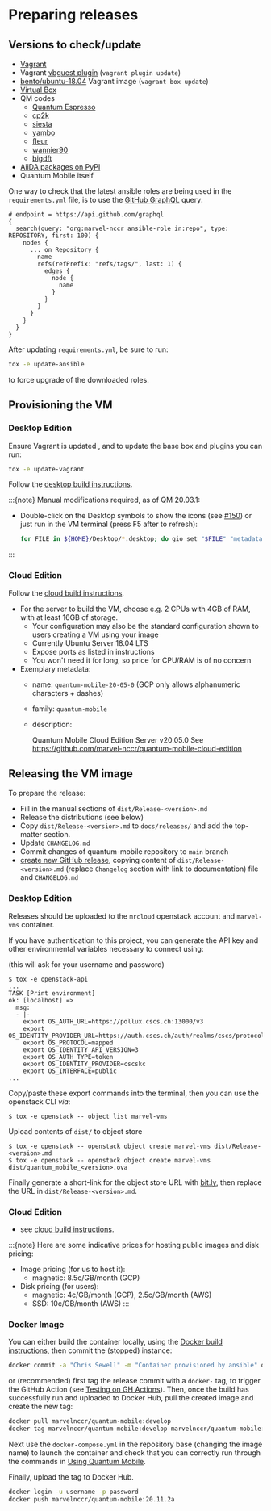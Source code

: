 # Preparing releases

## Versions to check/update

* [Vagrant](https://www.vagrantup.com/downloads.html)
* Vagrant [vbguest plugin](https://github.com/dotless-de/vagrant-vbguest) (`vagrant plugin update`)
* [bento/ubuntu-18.04](https://app.vagrantup.com/bento/boxes/ubuntu-18.04) Vagrant image (`vagrant box update`)
* [Virtual Box](https://www.virtualbox.org/wiki/Downloads)
* QM codes
  * [Quantum Espresso](https://gitlab.com/QEF/q-e/tags)
  * [cp2k](https://github.com/cp2k/cp2k/releases)
  * [siesta](https://gitlab.com/siesta-project/siesta/-/releases)
  * [yambo](https://github.com/yambo-code/yambo/wiki/Releases-(tar.gz-format))
  * [fleur](https://www.flapw.de/master/downloads/)
  * [wannier90](https://github.com/wannier-developers/wannier90/releases)
  * [bigdft](https://gitlab.com/l_sim/bigdft-suite/-/releases)
* [AiiDA packages on PyPI](https://pypi.org/search/?q=aiida&o=-created)
* Quantum Mobile itself

One way to check that the latest ansible roles are being used in the `requirements.yml` file,
is to use the [GitHub GraphQL](https://developer.github.com/v4/) query:

```
# endpoint = https://api.github.com/graphql
{
  search(query: "org:marvel-nccr ansible-role in:repo", type: REPOSITORY, first: 100) {
    nodes {
      ... on Repository {
        name
        refs(refPrefix: "refs/tags/", last: 1) {
          edges {
            node {
              name
            }
          }
        }
      }
    }
  }
}
```

After updating `requirements.yml`, be sure to run:

```bash
tox -e update-ansible
```

to force upgrade of the downloaded roles.

## Provisioning the VM

### Desktop Edition

Ensure Vagrant is updated , and to update the base box and plugins you can run:

```bash
tox -e update-vagrant
```

Follow the [desktop build instructions](../developers/build-vagrant.md).

:::{note}
Manual modifications required, as of QM 20.03.1:

* Double-click on the Desktop symbols to show the icons (see [#150](https://github.com/marvel-nccr/quantum-mobile/issues/150)) or just run in the VM terminal (press F5 after to refresh):

  ```bash
  for FILE in ${HOME}/Desktop/*.desktop; do gio set "$FILE" "metadata::trusted" yes; done
  ```

:::

### Cloud Edition

Follow the [cloud build instructions](../developers/build-cloud.md).

* For the server to build the VM, choose e.g. 2 CPUs with 4GB of RAM, with at least 16GB of storage.
  * Your configuration may also be the standard configuration shown to users creating a VM using your image
  * Currently Ubuntu Server 18.04 LTS
  * Expose ports as listed in instructions
  * You won't need it for long, so price for CPU/RAM is of no concern
* Exemplary metadata:
  * name: `quantum-mobile-20-05-0`  (GCP only allows alphanumeric characters + dashes)
  * family: `quantum-mobile`
  * description:

      Quantum Mobile Cloud Edition Server v20.05.0
      See https://github.com/marvel-nccr/quantum-mobile-cloud-edition

## Releasing the VM image

To prepare the release:

* Fill in the manual sections of `dist/Release-<version>.md`
* Release the distributions (see below)
* Copy `dist/Release-<version>.md` to `docs/releases/` and add the top-matter section.
* Update `CHANGELOG.md`
* Commit changes of quantum-mobile repository to `main` branch
* [create new GitHub release](https://github.com/marvel-nccr/quantum-mobile/releases/new), copying content of `dist/Release-<version>.md` (replace `Changelog` section with link to documentation) file and `CHANGELOG.md`

### Desktop Edition

Releases should be uploaded to the `mrcloud` openstack account and `marvel-vms` container.

If you have authentication to this project, you can generate the API key and other environmental variables necessary to connect using:

(this will ask for your username and password)
```console
$ tox -e openstack-api
...
TASK [Print environment]
ok: [localhost] =>
  msg:
  - |-
    export OS_AUTH_URL=https://pollux.cscs.ch:13000/v3
    export OS_IDENTITY_PROVIDER_URL=https://auth.cscs.ch/auth/realms/cscs/protocol/saml/
    export OS_PROTOCOL=mapped
    export OS_IDENTITY_API_VERSION=3
    export OS_AUTH_TYPE=token
    export OS_IDENTITY_PROVIDER=cscskc
    export OS_INTERFACE=public
...
```

Copy/paste these export commands into the terminal, then you can use the openstack CLI *via*:

```console
$ tox -e openstack -- object list marvel-vms
```

Upload contents of `dist/` to object store
  
```console
$ tox -e openstack -- openstack object create marvel-vms dist/Release-<version>.md
$ tox -e openstack -- openstack object create marvel-vms dist/quantum_mobile_<version>.ova
```

Finally generate a short-link for the object store URL with [bit.ly](https://bitly.com/),
then replace the URL in `dist/Release-<version>.md`.

### Cloud Edition

* see [cloud build instructions](../developers/build-cloud.md).

:::{note}
Here are some indicative prices for hosting public images and disk pricing:

* Image pricing (for us to host it):
  * magnetic: 8.5c/GB/month (GCP)
* Disk pricing (for users):
  * magnetic: 4c/GB/month (GCP), 2.5c/GB/month (AWS)
  * SSD: 10c/GB/month (AWS)
:::

### Docker Image

You can either build the container locally, using the [Docker build instructions](../developers/build-docker.md), then commit the (stopped) instance:

```bash
docker commit -a "Chris Sewell" -m "Container provisioned by ansible" qm_instance marvelnccr/quantum-mobile:20.11.2a
```

or (recommended) first tag the release commit with a `docker-` tag, to trigger the GitHub Action (see [Testing on GH Actions](./develop.md)).
Then, once the build has successfully run and uploaded to Docker Hub, pull the created image and create the new tag:

```bash
docker pull marvelnccr/quantum-mobile:develop
docker tag marvelnccr/quantum-mobile:develop marvelnccr/quantum-mobile:20.11.2a
```

Next use the `docker-compose.yml` in the repository base (changing the image name) to launch the container and check that you can correctly run through the commands in [Using Quantum Mobile](../users/use.md).

Finally, upload the tag to Docker Hub.

```bash
docker login -u username -p password
docker push marvelnccr/quantum-mobile:20.11.2a
```
